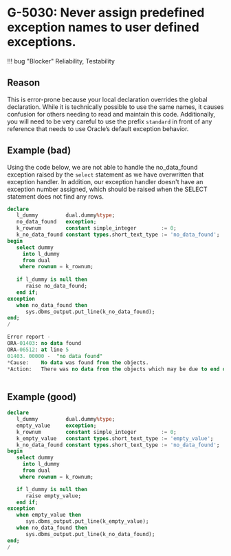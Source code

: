 # G-5030: Never assign predefined exception names to user defined exceptions.

!!! bug "Blocker"
    Reliability, Testability

## Reason

This is error-prone because your local declaration overrides the global declaration. While it is technically possible to use the same names, it causes confusion for others needing to read and maintain this code. Additionally, you will need to be very careful to use the prefix `standard` in front of any reference that needs to use Oracle’s default exception behavior.

## Example (bad)

Using the code below, we are not able to handle the no_data_found exception raised by the `select` statement as we have overwritten that exception handler. In addition, our exception handler doesn't have an exception number assigned, which should be raised when the SELECT statement does not find any rows.

```sql
declare
   l_dummy         dual.dummy%type;
   no_data_found   exception;
   k_rownum        constant simple_integer        := 0;
   k_no_data_found constant types.short_text_type := 'no_data_found';
begin
   select dummy
     into l_dummy
     from dual
    where rownum = k_rownum;
    
   if l_dummy is null then 
      raise no_data_found;
   end if;
exception
   when no_data_found then
      sys.dbms_output.put_line(k_no_data_found);
end;
/

Error report -
ORA-01403: no data found
ORA-06512: at line 5
01403. 00000 -  "no data found"
*Cause:    No data was found from the objects.
*Action:   There was no data from the objects which may be due to end of fetch.
 
```

## Example (good)

```sql
declare
   l_dummy         dual.dummy%type;
   empty_value     exception;
   k_rownum        constant simple_integer        := 0;
   k_empty_value   constant types.short_text_type := 'empty_value';
   k_no_data_found constant types.short_text_type := 'no_data_found';
begin
   select dummy
     into l_dummy
     from dual
    where rownum = k_rownum;

   if l_dummy is null then
      raise empty_value;
   end if;
exception
   when empty_value then
      sys.dbms_output.put_line(k_empty_value);
   when no_data_found then
      sys.dbms_output.put_line(k_no_data_found);
end;
/
```
